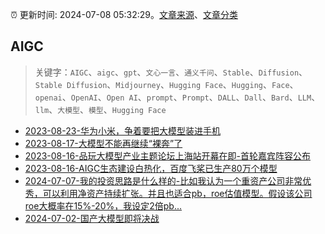 :alarm_clock: 更新时间: 2024-07-08 05:32:29。[文章来源](/README.md)、[文章分类](/TAGS.md)

## AIGC


> 关键字：`AIGC`、`aigc`、`gpt`、`文心一言`、`通义千问`、`Stable`、`Diffusion`、`Stable Diffusion`、`Midjourney`、`Hugging Face`、`Hugging`、`Face`、`openai`、`OpenAI`、`Open AI`、`prompt`、`Prompt`、`DALL`、`Dall`、`Bard`、`LLM`、`llm`、`大模型`、`模型`、`Hugging Face`



- [2023-08-23-华为小米，争着要把大模型装进手机](https://www.aicaijing.com.cn/article/18594) 
- [2023-08-17-大模型不能再继续“裸奔”了](https://www.aicaijing.com.cn/article/18574) 
- [2023-08-16-品玩大模型产业主题论坛上海站开幕在即-首轮嘉宾阵容公布](https://www.aicaijing.com.cn/article/18569) 
- [2023-08-16-AIGC生态建设白热化，百度飞桨已生产80万个模型](https://www.aicaijing.com.cn/article/18570) 
- [2024-07-07-我的投资思路是什么样的-比如我认为一个重资产公司非常优秀，可以利用净资产持续扩张。并且也适合pb，roe估值模型。假设该公司roe大概率在15%-20%，我设定2倍pb...](https://xueqiu.com/9887656769/296563400) 
- [2024-07-02-国产大模型即将决战](https://posts.careerengine.us/p/6683b79d3a96907421bc3fa3) 
